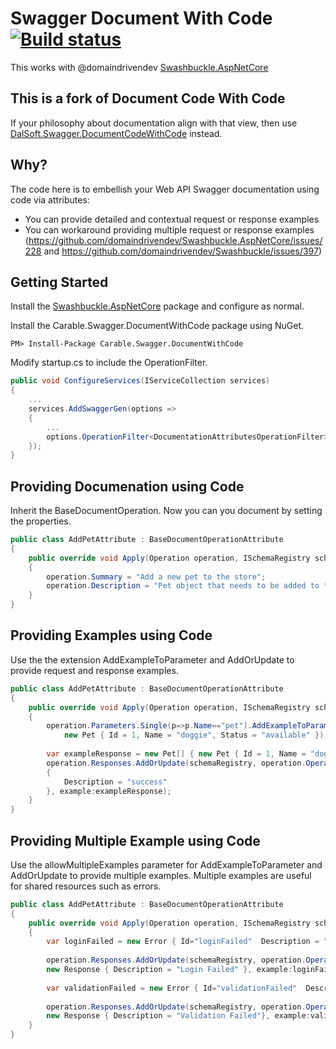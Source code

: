 # Swagger Document With Code [![Build status](https://ci.appveyor.com/api/projects/status/tm3bkjsgxpo1rjh1/branch/master?svg=true)](https://ci.appveyor.com/project/wallymathieugarantibil/carable-swashbuckle-aspnetcore-documentwithcode/branch/master)

This works with @domaindrivendev [Swashbuckle.AspNetCore](https://github.com/domaindrivendev/Swashbuckle.AspNetCore)

## This is a fork of Document Code With Code

If your philosophy about documentation align with that view, then use [DalSoft.Swagger.DocumentCodeWithCode](https://github.com/DalSoft/DalSoft.Swagger.DocumentCodeWithCode) instead.

## Why?

The code here is to embellish your Web API Swagger documentation using code via attributes:
* You can provide detailed and contextual request or response examples
* You can workaround providing multiple request or response examples (https://github.com/domaindrivendev/Swashbuckle.AspNetCore/issues/228
and https://github.com/domaindrivendev/Swashbuckle/issues/397)

## Getting Started 
Install the [Swashbuckle.AspNetCore](https://github.com/domaindrivendev/Swashbuckle.AspNetCore) package and configure as normal.

Install the Carable.Swagger.DocumentWithCode package using NuGet.
```dos
PM> Install-Package Carable.Swagger.DocumentWithCode
```
Modify startup.cs to include the OperationFilter.
```cs
public void ConfigureServices(IServiceCollection services)
{
    ...
    services.AddSwaggerGen(options =>
    {
        ...
        options.OperationFilter<DocumentationAttributesOperationFilter>();
    });
}
```

## Providing Documenation using Code

Inherit the BaseDocumentOperation. Now you can you document by setting the properties.
```cs
public class AddPetAttribute : BaseDocumentOperationAttribute
{
    public override void Apply(Operation operation, ISchemaRegistry schemaRegistry) 
    {
        operation.Summary = "Add a new pet to the store";
        operation.Description = "Pet object that needs to be added to the store";
    }
}
```

## Providing Examples using Code
Use the the extension AddExampleToParameter and AddOrUpdate to provide request and response examples.

```cs
public class AddPetAttribute : BaseDocumentOperationAttribute
{
    public override void Apply(Operation operation, ISchemaRegistry schemaRegistry)
    {
    	operation.Parameters.Single(p=>p.Name=="pet").AddExampleToParameter(schemaRegistry, operation.OperationId, 
        	new Pet { Id = 1, Name = "doggie", Status = "available" });
        
        var exampleResponse = new Pet[] { new Pet { Id = 1, Name = "doggie", Status = "available" } };        
        operation.Responses.AddOrUpdate(schemaRegistry, operation.OperationId, "200", new Response
        {
            Description = "success"
        }, example:exampleResponse);
    }
}
```

## Providing Multiple Example using Code
Use the allowMultipleExamples parameter for AddExampleToParameter and AddOrUpdate to provide multiple examples. Multiple examples are useful for shared resources such as errors.
```cs
public class AddPetAttribute : BaseDocumentOperationAttribute
{
    public override void Apply(Operation operation, ISchemaRegistry schemaRegistry)
    {
        var loginFailed = new Error { Id="loginFailed"  Description = "Login has Failed" };
            
        operation.Responses.AddOrUpdate(schemaRegistry, operation.OperationId, "401", 
        new Response { Description = "Login Failed" }, example:loginFailed, allowMultipleExamples:true);
        
        var validationFailed = new Error { Id="validationFailed"  Description = "Validation Failed" };
        
        operation.Responses.AddOrUpdate(schemaRegistry, operation.OperationId, "400",
        new Response { Description = "Validation Failed"}, example:validationFailed, allowMultipleExamples:true);
    }
}
```
